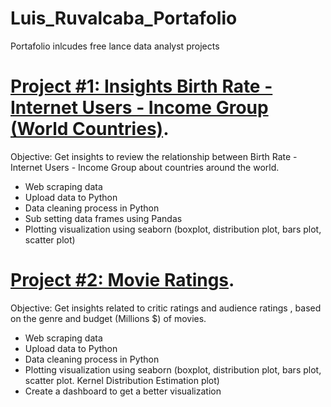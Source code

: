 # Luis_Ruvalcaba_Portafolio
Portafolio inlcudes free lance data analyst projects

# [Project #1: Insights Birth Rate - Internet Users - Income Group (World Countries)](https://github.com/luisalejandroruvalcaba/Python_DataAnalyst_Projects/blob/main/Birth%20Rate%20-%20Internet%20Users%20-%20Income%20Group%20(World%20Countries).ipynb).

Objective: Get insights to review the relationship between Birth Rate - Internet Users - Income Group about countries around the world.
* Web scraping data
* Upload data to Python
* Data cleaning process in Python
* Sub setting data frames using Pandas
* Plotting visualization using seaborn (boxplot, distribution plot, bars plot, scatter plot)

# [Project #2: Movie Ratings](https://github.com/luisalejandroruvalcaba/Python_DataAnalyst_Projects/blob/main/Movie%20Rating%20Analytics.ipynb).

Objective: Get insights related to critic ratings and audience ratings , based on the genre and budget (Millions $) of movies.
* Web scraping data
* Upload data to Python
* Data cleaning process in Python
* Plotting visualization using seaborn (boxplot, distribution plot, bars plot, scatter plot. Kernel Distribution Estimation plot)
* Create a dashboard to get a better visualization

